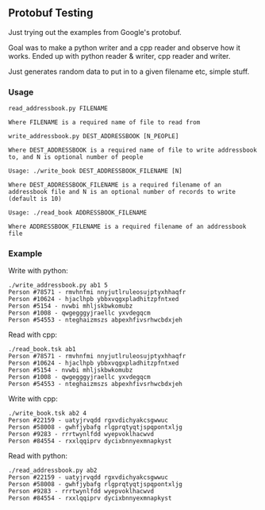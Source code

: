 ## Protobuf Testing

Just trying out the examples from Google's protobuf.

Goal was to make a python writer and a cpp reader and observe how it works. Ended up with python reader & writer, cpp reader and writer.

Just generates random data to put in to a given filename etc, simple stuff.

### Usage

```
read_addressbook.py FILENAME

Where FILENAME is a required name of file to read from
```

```
write_addressbook.py DEST_ADDRESSBOOK [N_PEOPLE]

Where DEST_ADDRESSBOOK is a required name of file to write addressbook to, and N is optional number of people
```

```
Usage: ./write_book DEST_ADDRESSBOOK_FILENAME [N]

Where DEST_ADDRESSBOOK_FILENAME is a required filename of an addressbook file and N is an optional number of records to write (default is 10)
```

```
Usage: ./read_book ADDRESSBOOK_FILENAME

Where ADDRESSBOOK_FILENAME is a required filename of an addressbook file
```

### Example

Write with python:
```
./write_addressbook.py ab1 5
Person #78571 - rmvhnfmi nnyjutlruleosujptyxhhaqfr
Person #10624 - hjaclhpb ybbxvqgxpladhitzpfntxed
Person #5154 - nvwbi mhljskbwkomubz
Person #1008 - qwgegggyjraellc yxvdegqcm
Person #54553 - nteghaizmszs abpexhfivsrhwcbdxjeh
```

Read with cpp:
```
./read_book.tsk ab1
Person #78571 - rmvhnfmi nnyjutlruleosujptyxhhaqfr
Person #10624 - hjaclhpb ybbxvqgxpladhitzpfntxed
Person #5154 - nvwbi mhljskbwkomubz
Person #1008 - qwgegggyjraellc yxvdegqcm
Person #54553 - nteghaizmszs abpexhfivsrhwcbdxjeh
```

Write with cpp:
```
./write_book.tsk ab2 4
Person #22159 - uatyjrvqdd rgxvdichyakcsgwwuc
Person #58008 - gwhfjybafg rlgprqtyqtjspqpontxljg
Person #9283 - rrrtwynlfdd wyepvoklhacwvd
Person #84554 - rxxlqqiprv dycixbnnyexmnapkyst
```

Read with python:
```
./read_addressbook.py ab2
Person #22159 - uatyjrvqdd rgxvdichyakcsgwwuc
Person #58008 - gwhfjybafg rlgprqtyqtjspqpontxljg
Person #9283 - rrrtwynlfdd wyepvoklhacwvd
Person #84554 - rxxlqqiprv dycixbnnyexmnapkyst
```
